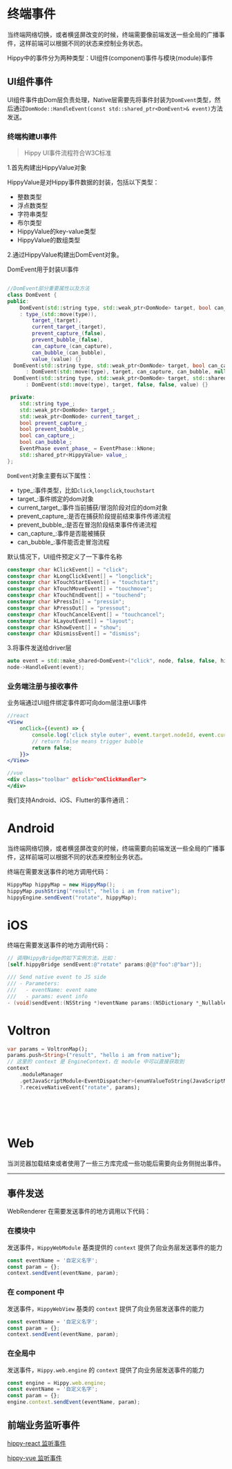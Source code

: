 # 终端事件

当终端网络切换，或者横竖屏改变的时候，终端需要像前端发送一些全局的广播事件，这样前端可以根据不同的状态来控制业务状态。

Hippy中的事件分为两种类型：UI组件(component)事件与模块(module)事件
<br/>

## UI组件事件

UI组件事件由Dom层负责处理，Native层需要先将事件封装为`DomEvent`类型，然后通过`DomNode::HandleEvent(const std::shared_ptr<DomEvent>& event)`方法发送。

### 终端构建UI事件

>Hippy UI事件流程符合W3C标准

1.首先构建出HippyValue对象

HippyValue是对Hippy事件数据的封装，包括以下类型：

- 整数类型
- 浮点数类型
- 字符串类型
- 布尔类型
- HippyValue的key-value类型
- HippyValue的数组类型

2.通过HippyValue构建出DomEvent对象。

DomEvent用于封装UI事件

```cpp

//DomEvent部分重要属性以及方法 
class DomEvent {
public:
    DomEvent(std::string type, std::weak_ptr<DomNode> target, bool can_capture, bool can_bubble, std::shared_ptr<HippyValue> value)
    : type_(std::move(type)),
        target_(target),
        current_target_(target),
        prevent_capture_(false),
        prevent_bubble_(false),
        can_capture_(can_capture),
        can_bubble_(can_bubble),
        value_(value) {}
  DomEvent(std::string type, std::weak_ptr<DomNode> target, bool can_capture = false, bool can_bubble = false)
      : DomEvent(std::move(type), target, can_capture, can_bubble, nullptr) {}
  DomEvent(std::string type, std::weak_ptr<DomNode> target, std::shared_ptr<HippyValue> value)
      : DomEvent(std::move(type), target, false, false, value) {}

 private:
    std::string type_;
    std::weak_ptr<DomNode> target_;
    std::weak_ptr<DomNode> current_target_;
    bool prevent_capture_;
    bool prevent_bubble_;
    bool can_capture_;
    bool can_bubble_;
    EventPhase event_phase_ = EventPhase::kNone;
    std::shared_ptr<HippyValue> value_;
};

```

`DomEvent`对象主要有以下属性：

- type_:事件类型，比如`click`,`longclick`,`touchstart`
- target_:事件绑定的dom对象
- current_target_:事件当前捕获/冒泡阶段对应的dom对象
- prevent_capture_:是否在捕获阶段提前结束事件传递流程
- prevent_bubble_:是否在冒泡阶段结束事件传递流程
- can_capture_:事件是否能被捕获
- can_bubble_:事件能否走冒泡流程

默认情况下，UI组件预定义了一下事件名称

```c++
constexpr char kClickEvent[] = "click";
constexpr char kLongClickEvent[] = "longclick";
constexpr char kTouchStartEvent[] = "touchstart";
constexpr char kTouchMoveEvent[] = "touchmove";
constexpr char kTouchEndEvent[] = "touchend";
constexpr char kPressIn[] = "pressin";
constexpr char kPressOut[] = "pressout";
constexpr char kTouchCancelEvent[] = "touchcancel";
constexpr char kLayoutEvent[] = "layout";
constexpr char kShowEvent[] = "show";
constexpr char kDismissEvent[] = "dismiss";
```

3.将事件发送给driver层

```cpp
auto event = std::make_shared<DomEvent>("click", node, false, false, hippyValue);
node->HandleEvent(event);
```

### 业务端注册与接收事件

业务端通过UI组件绑定事件即可向dom层注册UI事件

```jsx
//react
<View
    onClick={(event) => {
        console.log('click style outer', event.target.nodeId, event.currentTarget.nodeId);
        // return false means trigger bubble
        return false;
    }}>
</View>

//vue
<div class="toolbar" @click="onClickHandler">
</div>
```

我们支持Android、iOS、Flutter的事件通讯：

# Android

当终端网络切换，或者横竖屏改变的时候，终端需要向前端发送一些全局的广播事件，这样前端可以根据不同的状态来控制业务状态。

终端在需要发送事件的地方调用代码：

```java
HippyMap hippyMap = new HippyMap();
hippyMap.pushString("result", "hello i am from native");
hippyEngine.sendEvent("rotate", hippyMap);
```

# iOS

终端在需要发送事件的地方调用代码：

```objectivec
// 调用HippyBridge的如下实例方法，比如：
[self.hippyBridge sendEvent:@"rotate" params:@{@"foo":@"bar"}];

/// Send native event to JS side
/// - Parameters:
///   - eventName: event name
///   - params: event info
- (void)sendEvent:(NSString *)eventName params:(NSDictionary *_Nullable)params;
```

# Voltron

```dart
var params = VoltronMap();
params.push<String>("result", "hello i am from native");
// 这里的 context 是 EngineContext，在 module 中可以直接获取到
context
    .moduleManager
    .getJavaScriptModule<EventDispatcher>(enumValueToString(JavaScriptModuleType.EventDispatcher))
    ?.receiveNativeEvent("rotate", params);
```

<br/>
<br/>
<br/>

# Web

当浏览器加载结束或者使用了一些三方库完成一些功能后需要向业务侧抛出事件。

---

## 事件发送

WebRenderer 在需要发送事件的地方调用以下代码：

### 在模块中

 发送事件，`HippyWebModule` 基类提供的 `context` 提供了向业务层发送事件的能力

```javascript
const eventName = '自定义名字';
const param = {};
context.sendEvent(eventName, param);
```

### 在 component 中

 发送事件，`HippyWebView` 基类的 `context` 提供了向业务层发送事件的能力

```javascript
const eventName = '自定义名字';
const param = {};
context.sendEvent(eventName, param);
```

### 在全局中

 发送事件，`Hippy.web.engine` 的 `context` 提供了向业务层发送事件的能力

```javascript
const engine = Hippy.web.engine;
const eventName = '自定义名字';
const param = {};
engine.context.sendEvent(eventName, param);
```

## 前端业务监听事件

[hippy-react 监听事件](api/hippy-react/native-event.md?id=事件监听器)

[hippy-vue 监听事件](api/hippy-vue/native-event.md?id=事件监听器)

